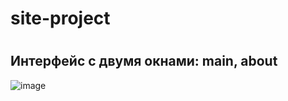 # site-project
#
## Интерфейс с двумя окнами: main, about
![image](https://user-images.githubusercontent.com/90042497/180154619-195b348c-d81b-4b73-be25-9c51fda164f7.png)
